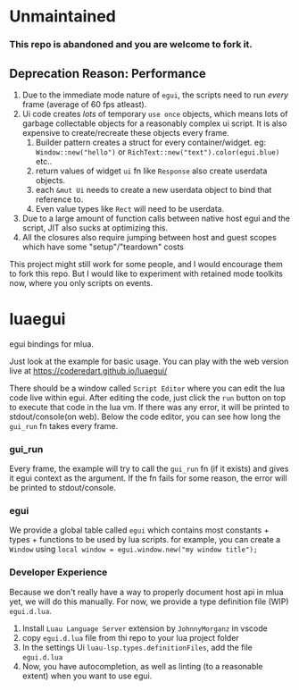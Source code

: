 # Unmaintained
### This repo is abandoned and you are welcome to fork it.

## Deprecation Reason: Performance
1. Due to the immediate mode nature of `egui`, the scripts need to run *every* frame (average of 60 fps atleast).
2. Ui code creates *lots* of temporary `use once` objects, which means lots of garbage collectable objects for a reasonably complex ui script. It is also expensive to create/recreate these objects every frame.
    1. Builder pattern creates a struct for every container/widget. eg: `Window::new("hello")` or `RichText::new("text").color(egui.blue)` etc..
    2. return values of widget `ui` fn like `Response` also create userdata objects.
    3. each `&mut Ui` needs to create a new userdata object to bind that reference to.
    4. Even value types like `Rect` will need to be userdata.
3. Due to a large amount of function calls between native host egui and the script, JIT also sucks at optimizing this. 
4. All the closures also require jumping between host and guest scopes which have some "setup"/"teardown" costs 

This project might still work for some people, and I would encourage them to fork this repo.
But I would like to experiment with retained mode toolkits now, where you only scripts on events.



# luaegui
egui bindings for mlua. 

Just look at the example for basic usage. You can play with the web version live at https://coderedart.github.io/luaegui/

There should be a window called `Script Editor` where you can edit the lua code live within egui.
After editing the code, just click the `run` button on top to execute that code in the lua vm.
If there was any error, it will be printed to stdout/console(on web). 
Below the code editor, you can see how long the `gui_run` fn takes every frame. 
### gui_run
Every frame, the example will try to call the `gui_run` fn (if it exists) and gives it egui context as the argument.
If the fn fails for some reason, the error will be printed to stdout/console. 

### egui
We provide a global table called `egui` which contains most constants + types + functions to be used by lua scripts.
for example, you can create a `Window` using `local window = egui.window.new("my window title");`

### Developer Experience 
Because we don't really have a way to properly document host api in mlua yet, we will do this manually. For now, we provide a type definition file (WIP) `egui.d.lua`. 

1. Install `Luau Language Server` extension by `JohnnyMorganz` in vscode
2. copy `egui.d.lua` file from thi repo to your lua project folder
3. In the settings Ui `luau-lsp.types.definitionFiles`, add the file `egui.d.lua`
4. Now, you have autocompletion, as well as linting (to a reasonable extent) when you want to use egui. 



